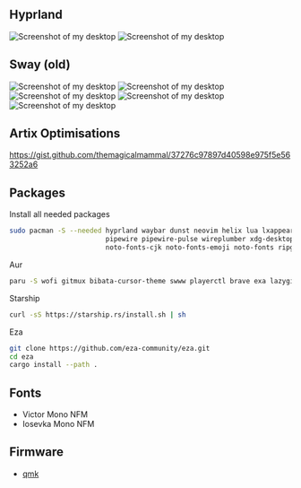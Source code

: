## Hyprland

![Screenshot of my desktop](./assets/screenshot-hyprland-1.png)
![Screenshot of my desktop](./assets/screenshot-hyprland-2.png)

## Sway (old)

![Screenshot of my desktop](./assets/screenshot-1.png)
![Screenshot of my desktop](./assets/screenshot-2.png)
![Screenshot of my desktop](./assets/screenshot-3.png)
![Screenshot of my desktop](./assets/screenshot-4.png)
![Screenshot of my desktop](./assets/screenshot-5.png)

## Artix Optimisations

https://gist.github.com/themagicalmammal/37276c97897d40598e975f5e563252a6

## Packages

Install all needed packages

```bash
sudo pacman -S --needed hyprland waybar dunst neovim helix lua lxappearance artix-dark-theme tmux kitty qutebrowser \
                        pipewire pipewire-pulse wireplumber xdg-desktop-portal-hyprland brightnessctl wpa_supplicant \
                        noto-fonts-cjk noto-fonts-emoji noto-fonts ripgrep fzy fzf zsh
```

Aur

```bash
paru -S wofi gitmux bibata-cursor-theme swww playerctl brave exa lazygit hyprshade
```

Starship

```bash
curl -sS https://starship.rs/install.sh | sh
```

Eza

```bash
git clone https://github.com/eza-community/eza.git
cd eza
cargo install --path .
```

## Fonts

- Victor Mono NFM
- Iosevka Mono NFM

## Firmware

- [qmk](https://github.com/vktrenokh/qmk_firmware)
